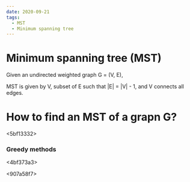 ```yaml
---
date: 2020-09-21
tags: 
  - MST
  - Minimum spanning tree
---
```


# Minimum spanning tree (MST)

Given an undirected weighted graph G = (V, E),

MST is given by V, subset of E such that |E| = |V| - 1, and V connects all edges.

# How to find an MST of a grapn G?

<5bf13332>

### Greedy methods

<4bf373a3>

<907a58f7>
